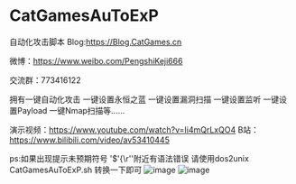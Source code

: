 # CatGamesAuToExP
自动化攻击脚本
Blog:https://Blog.CatGames.cn

微博：https://www.weibo.com/PengshiKeji666

交流群：773416122

拥有一键自动化攻击
一键设置永恒之蓝
一键设置漏洞扫描
一键设置监听
一键设置Payload
一键Nmap扫描等......

演示视频：https://www.youtube.com/watch?v=Ii4mQrLxQO4
B站：https://www.bilibili.com/video/av53410445

ps:如果出现提示未预期符号 '$'{\r''附近有语法错误 请使用dos2unix CatGamesAuToExP.sh 转换一下即可
![image](https://github.com/CatGamesGa0/CatGamesAuToExP/blob/master/images/TIM%E6%88%AA%E5%9B%BE20190523195948.png)
![image](https://github.com/CatGamesGa0/CatGamesAuToExP/blob/master/images/LOGO.jpg)
